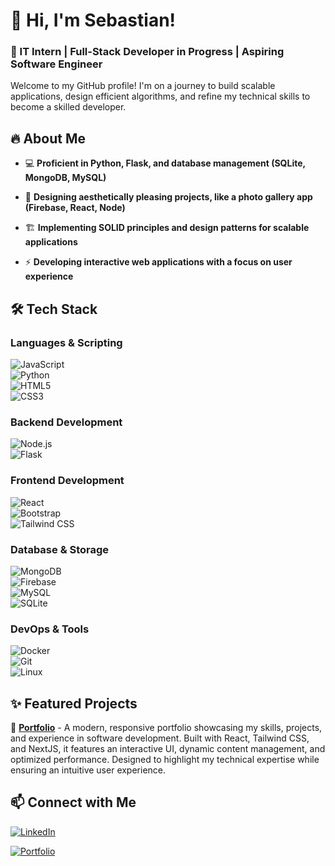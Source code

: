 # 👋 Hi, I'm Sebastian!  

### 🚀 IT Intern | Full-Stack Developer in Progress | Aspiring Software Engineer

Welcome to my GitHub profile! I'm on a journey to build scalable applications, design efficient algorithms, and refine my technical skills to become a skilled developer. 

## 🔥 About Me  
- 💻 **Proficient in Python, Flask, and database management (SQLite, MongoDB, MySQL)**

- 🎨 **Designing aesthetically pleasing projects, like a photo gallery app (Firebase, React, Node)**

- 🏗️ **Implementing SOLID principles and design patterns for scalable applications**

- ⚡ **Developing interactive web applications with a focus on user experience**

## 🛠️ Tech Stack  

### Languages & Scripting  
![JavaScript](https://img.shields.io/badge/JavaScript-F7DF1E?style=for-the-badge&logo=javascript&logoColor=black)  
![Python](https://img.shields.io/badge/Python-3776AB?style=for-the-badge&logo=python&logoColor=white)  
![HTML5](https://img.shields.io/badge/HTML5-E34F26?style=for-the-badge&logo=html5&logoColor=white)  
![CSS3](https://img.shields.io/badge/CSS3-1572B6?style=for-the-badge&logo=css3&logoColor=white)  

### Backend Development  
![Node.js](https://img.shields.io/badge/Node.js-339933?style=for-the-badge&logo=node.js&logoColor=white)  
![Flask](https://img.shields.io/badge/Flask-000000?style=for-the-badge&logo=flask&logoColor=white)  

### Frontend Development  
![React](https://img.shields.io/badge/React-61DAFB?style=for-the-badge&logo=react&logoColor=black)  
![Bootstrap](https://img.shields.io/badge/Bootstrap-7952B3?style=for-the-badge&logo=bootstrap&logoColor=white)  
![Tailwind CSS](https://img.shields.io/badge/TailwindCSS-38B2AC?style=for-the-badge&logo=tailwind-css&logoColor=white)  

### Database & Storage  
![MongoDB](https://img.shields.io/badge/MongoDB-47A248?style=for-the-badge&logo=mongodb&logoColor=white)  
![Firebase](https://img.shields.io/badge/Firebase-FFCA28?style=for-the-badge&logo=firebase&logoColor=black)  
![MySQL](https://img.shields.io/badge/MySQL-4479A1?style=for-the-badge&logo=mysql&logoColor=white)  
![SQLite](https://img.shields.io/badge/SQLite-003B57?style=for-the-badge&logo=sqlite&logoColor=white)  

### DevOps & Tools  
![Docker](https://img.shields.io/badge/Docker-2496ED?style=for-the-badge&logo=docker&logoColor=white)  
![Git](https://img.shields.io/badge/Git-F05032?style=for-the-badge&logo=git&logoColor=white)  
![Linux](https://img.shields.io/badge/Linux-FCC624?style=for-the-badge&logo=linux&logoColor=black)  

## ✨ Featured Projects  
🔹 **[Portfolio](#)** - A modern, responsive portfolio showcasing my skills, projects, and experience in software development. Built with React, Tailwind CSS, and NextJS, it features an interactive UI, dynamic content management, and optimized performance. Designed to highlight my technical expertise while ensuring an intuitive user experience.

## 📫 Connect with Me  
[![LinkedIn](https://img.shields.io/badge/LinkedIn-0A66C2?style=for-the-badge&logo=linkedin&logoColor=white)](https://www.linkedin.com/in/sebastian-torres-cs/)

[![Portfolio](https://img.shields.io/badge/Portfolio-000000?style=for-the-badge&logo=github&logoColor=white)](https://github.com/Sebas-D-Dev)
